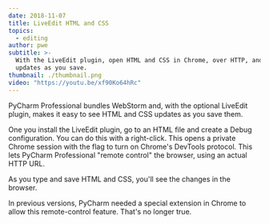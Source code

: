 ```yaml
---
date: 2018-11-07
title: LiveEdit HTML and CSS
topics:
  - editing
author: pwe
subtitle: >-
  With the LiveEdit plugin, open HTML and CSS in Chrome, over HTTP, and see
  updates as you save.
thumbnail: ./thumbnail.png
video: "https://youtu.be/xf90Ko64hRc"
---
```


PyCharm Professional bundles WebStorm and, with the optional LiveEdit plugin, makes it easy to see HTML and CSS updates as you save them.

One you install the LiveEdit plugin, go to an HTML file and create a Debug configuration. You can do this with a right-click. This opens a private Chrome session with the flag to turn on Chrome's DevTools protocol. This lets PyCharm Professional "remote control" the browser, using an actual HTTP URL.

As you type and save HTML and CSS, you'll see the changes in the browser.

In previous versions, PyCharm needed a special extension in Chrome to allow this remote-control feature. That's no longer true.
